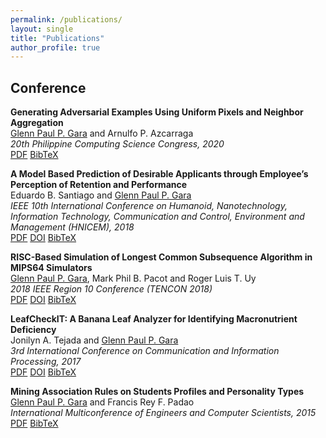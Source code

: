 ```yaml
---
permalink: /publications/
layout: single
title: "Publications"
author_profile: true
---
```


Conference
------
**Generating Adversarial Examples Using Uniform Pixels and Neighbor Aggregation**  
[Glenn Paul P. Gara](/) and Arnulfo P. Azcarraga  
*20th Philippine Computing Science Congress, 2020*  
<a href="/assets/files/publications/gara2020_generatingadv.pdf" class="btn btn--info">PDF</a>
<a href="#" class="btn btn--info">BibTeX</a>

**A Model Based Prediction of Desirable Applicants through Employee’s Perception of Retention and Performance**  
Eduardo B. Santiago and [Glenn Paul P. Gara](/)  
*IEEE 10th International Conference on Humanoid, Nanotechnology, Information Technology, Communication and Control, Environment and Management (HNICEM), 2018*  
<a href="/assets/files/publications/santiago2018_amodelbased.pdf" class="btn btn--info">PDF</a>
<a href="https://doi.org/10.1109/HNICEM.2018.8666397" class="btn btn--info">DOI</a>
<a href="" class="btn btn--info">BibTeX</a>

**RISC-Based Simulation of Longest Common Subsequence Algorithm in MIPS64 Simulators**  
[Glenn Paul P. Gara](/), Mark Phil B. Pacot and Roger Luis T. Uy   
*2018 IEEE Region 10 Conference (TENCON 2018)*  
<a href="/assets/files/publications/gara2018_riscbased.pdf" class="btn btn--info">PDF</a>
<a href="https://doi.org/10.1109/TENCON.2018.8650369" class="btn btn--info">DOI</a>
<a href="" class="btn btn--info">BibTeX</a>

**LeafCheckIT: A Banana Leaf Analyzer for Identifying Macronutrient Deficiency**  
Jonilyn A. Tejada and [Glenn Paul P. Gara](/)  
*3rd International Conference on Communication and Information Processing, 2017*  
<a href="/assets/files/publications/tejada2017_leafcheckit.pdf" class="btn btn--info">PDF</a>
<a href="https://doi.org/10.1145/3162957.3163035" class="btn btn--info">DOI</a>
<a href="" class="btn btn--info">BibTeX</a>

**Mining Association Rules on Students Profiles and Personality Types**
[Glenn Paul P. Gara](/) and Francis Rey F. Padao  
*International Multiconference of Engineers and Computer Scientists, 2015*  
<a href="/assets/files/publications/gara2015_miningassociation.pdf" class="btn btn--info">PDF</a>
<a href="" class="btn btn--info">BibTeX</a>
